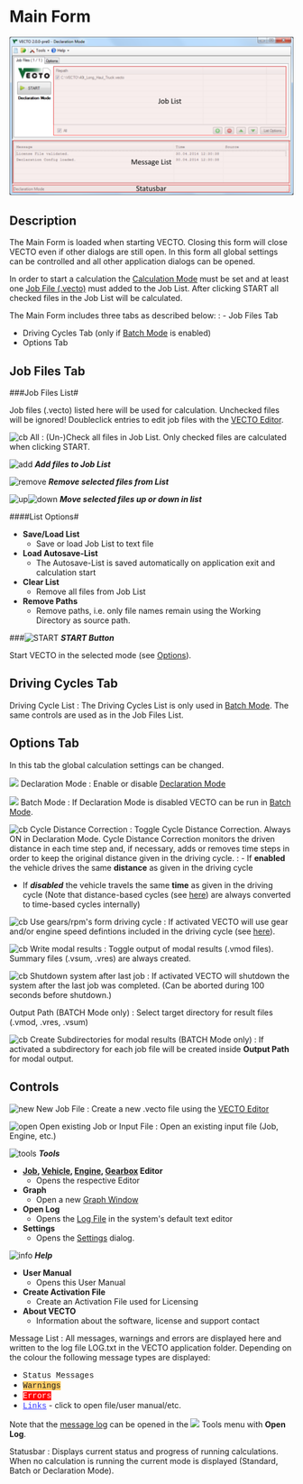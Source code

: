 Main Form
=========


![](pics/mainform.svg)


Description
-----------

The Main Form is loaded when starting VECTO. Closing this form will close VECTO even if other dialogs are still open. In this form all global settings can be controlled and all other application dialogs can be opened.

In order to start a calculation the [Calculation Mode](#calculation-modes) must be set and at least one [Job File (.vecto)](#job-editor) must added to the Job List. After clicking START all checked files in the Job List will be calculated.

The Main Form includes three tabs as described below:
:   -   Job Files Tab
-   Driving Cycles Tab (only if [Batch Mode](#batch-mode) is enabled)
-   Options Tab


Job Files Tab
-------------

###Job Files List#

Job files (.vecto) listed here will be used for calculation. Unchecked files will be ignored!
Doubleclick entries to edit job files with the [VECTO Editor](#job-editor).

![cb](pics/checkbox.png) All
:   (Un-)Check all files in Job List. Only checked files are calculated when clicking START.

![add](pics/plus-circle-icon.png) ***Add files to Job List***

![remove](pics/minus-circle-icon.png) ***Remove selected files from List***

![up](pics/Actions-arrow-up-icon.png)![down](pics/Actions-arrow-down-icon.png) ***Move selected files up or down in list***

####List Options#

- **Save/Load List**
    - Save or load Job List to text file
- **Load Autosave-List**
    - The Autosave-List is saved automatically on application exit and calculation start
- **Clear List**
    - Remove all files from Job List
- **Remove Paths**
    - Remove paths, i.e. only file names remain using the Working Directory as source path.





###![START](pics/Play-icon.png) ***START Button***

Start VECTO in the selected mode (see [Options](#options-tab)).


Driving Cycles Tab
------------------

Driving Cycle List
:   The Driving Cycles List is only used in [Batch Mode](#batch-mode). The same controls are used as in the Job Files List.


Options Tab
-----------

In this tab the global calculation settings can be changed.

![](pics/checkbox.png) Declaration Mode
:   Enable or disable [Declaration Mode](#declaration-mode)


![](pics/checkbox.png) Batch Mode
:   If Declaration Mode is disabled VECTO can be run in [Batch Mode](#batch-mode).


![cb](pics/checkbox.png) Cycle Distance Correction
:   Toggle Cycle Distance Correction. Always ON in Declaration Mode. Cycle Distance Correction monitors the driven distance in each time step and, if necessary, adds or removes time steps in order to keep the original distance given in the driving cycle.
:   -   If **enabled** the vehicle drives the same **distance** as given in the driving cycle
-   If ***disabled*** the vehicle travels the same **time** as given in the driving cycle (Note that distance-based cycles (see [here](#driving-cycle-.vdri)) are always converted to time-based cycles internally)


![cb](pics/checkbox.png) Use gears/rpm's form driving cycle
:   If activated VECTO will use gear and/or engine speed defintions included in the driving cycle (see [here](#driving-cycle-.vdri)).


![cb](pics/checkbox.png) Write modal results
:   Toggle output of modal results (.vmod files). Summary files (.vsum, .vres) are always created.


![cb](pics/checkbox.png) Shutdown system after last job
:   If activated VECTO will shutdown the system after the last job was completed. (Can be aborted during 100 seconds before shutdown.)

Output Path (BATCH Mode only)
:   Select target directory for result files (.vmod, .vres, .vsum)



![cb](pics/checkbox.png) Create Subdirectories for modal results (BATCH Mode only)
:   If activated a subdirectory for each job file will be created inside **Output Path** for modal output.


Controls
--------

![new](pics/blue-document-icon.png) New Job File
: Create a new .vecto file using the [VECTO Editor](#job-editor)


![open](pics/Open-icon.png) Open existing Job or Input File
: Open an existing input file (Job, Engine, etc.)


![tools](pics/Misc-Tools-icon.png) ***Tools***

- **[Job](#job-editor), [Vehicle](#vehicle-editor), [Engine](#engine-editor), [Gearbox](#gearbox-editor) Editor**
    - Opens the respective Editor
- **Graph**
    -   Open a new [Graph Window](#graph-window)
- **Open Log**
    -   Opens the [Log File](#application-files) in the system's default text editor
- **Settings**
    -   Opens the [Settings](#settings) dialog.


![info](pics/Help-icon.png) ***Help***


- **User Manual**
    - Opens this User Manual
- **Create Activation File**
    - Create an Activation File used for Licensing
- **About VECTO**
    - Information about the software, license and support contact


Message List
: All messages, warnings and errors are displayed here and written to the log file LOG.txt in the VECTO application folder.
Depending on the colour the following message types are displayed:

-   <span style="font-family: Courier New;">Status Messages</span>
-   <span style="font-family: Courier New; background-color: rgb(255, 204, 102);">Warnings</span>
-   <span style="font-family: Courier New; background-color: red; color: white;">Errors</span>
-   <span style="font-family: Courier New; text-decoration: underline; color: rgb(51, 51, 255);">Links</span> - click to open file/user manual/etc.

Note that the [message log](#application-files) can be opened in the ![](pics/Misc-Tools-icon.png) Tools menu with **Open Log**.

Statusbar
: Displays current status and progress of running calculations. When no calculation is running the current mode is displayed (Standard, Batch or Declaration Mode).
